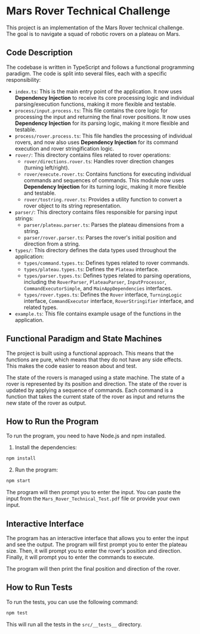 # Mars Rover Technical Challenge

This project is an implementation of the Mars Rover technical challenge. The goal is to navigate a squad of robotic rovers on a plateau on Mars.

## Code Description

The codebase is written in TypeScript and follows a functional programming paradigm. The code is split into several files, each with a specific responsibility:

-   `index.ts`: This is the main entry point of the application. It now uses **Dependency Injection** to receive its core processing logic and individual parsing/execution functions, making it more flexible and testable.
-   `process/input.process.ts`: This file contains the core logic for processing the input and returning the final rover positions. It now uses **Dependency Injection** for its parsing logic, making it more flexible and testable.
-   `process/rover.process.ts`: This file handles the processing of individual rovers, and now also uses **Dependency Injection** for its command execution and rover stringification logic.
-   `rover/`: This directory contains files related to rover operations:
    -   `rover/directions.rover.ts`: Handles rover direction changes (turning left/right).
    -   `rover/execute.rover.ts`: Contains functions for executing individual commands and sequences of commands. This module now uses **Dependency Injection** for its turning logic, making it more flexible and testable.
    -   `rover/tostring.rover.ts`: Provides a utility function to convert a rover object to its string representation.
-   `parser/`: This directory contains files responsible for parsing input strings:
    -   `parser/plateau.parser.ts`: Parses the plateau dimensions from a string.
    -   `parser/rover.parser.ts`: Parses the rover's initial position and direction from a string.
-   `types/`: This directory defines the data types used throughout the application:
    -   `types/command.types.ts`: Defines types related to rover commands.
    -   `types/plateau.types.ts`: Defines the `Plateau` interface.
    -   `types/parser.types.ts`: Defines types related to parsing operations, including the `RoverParser`, `PlateauParser`, `InputProcessor`, `CommandExecutorSimple`, and `MainAppDependencies` interfaces.
    -   `types/rover.types.ts`: Defines the `Rover` interface, `TurningLogic` interface, `CommandExecutor` interface, `RoverStringifier` interface, and related types.
-   `example.ts`: This file contains example usage of the functions in the application.

## Functional Paradigm and State Machines

The project is built using a functional approach. This means that the functions are pure, which means that they do not have any side effects. This makes the code easier to reason about and test.

The state of the rovers is managed using a state machine. The state of a rover is represented by its position and direction. The state of the rover is updated by applying a sequence of commands. Each command is a function that takes the current state of the rover as input and returns the new state of the rover as output.

## How to Run the Program

To run the program, you need to have Node.js and npm installed.

1.  Install the dependencies:

```bash
npm install
```

2.  Run the program:

```bash
npm start
```

The program will then prompt you to enter the input. You can paste the input from the `Mars_Rover_Technical_Test.pdf` file or provide your own input.

## Interactive Interface

The program has an interactive interface that allows you to enter the input and see the output. The program will first prompt you to enter the plateau size. Then, it will prompt you to enter the rover's position and direction. Finally, it will prompt you to enter the commands to execute.

The program will then print the final position and direction of the rover.

## How to Run Tests

To run the tests, you can use the following command:

```bash
npm test
```

This will run all the tests in the `src/__tests__` directory.
